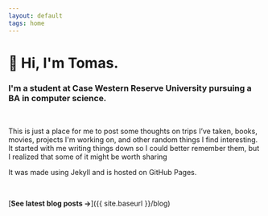 ```yaml
---
layout: default
tags: home
---
```


# 👋 Hi, I'm Tomas.

### I'm a student at Case Western Reserve University pursuing a BA in computer science.
<br>

This is just a place for me to post some thoughts on trips I’ve taken, books, movies, projects I'm working on, and other random things I find interesting. It started with me writing things down so I could better remember them, but I realized that some of it might be worth sharing

It was made using Jekyll and is hosted on GitHub Pages.

<br>

[**See latest blog posts →**]({{ site.baseurl }}/blog)
